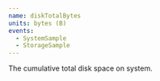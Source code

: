 ```yaml
---
name: diskTotalBytes
units: bytes (B)
events:
  - SystemSample
  - StorageSample
---
```


The cumulative total disk space on system.